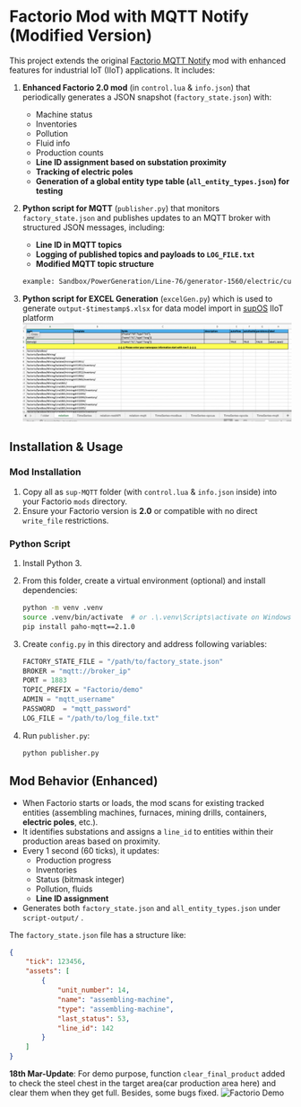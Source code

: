 # Factorio Mod with MQTT Notify (Modified Version)

This project extends the original [Factorio MQTT Notify](https://github.com/intellicintegration/Factorio-MQTT-Notify) mod with enhanced features for industrial IoT (IIoT) applications. It includes:

1.  **Enhanced Factorio 2.0 mod** (in `control.lua` & `info.json`) that periodically generates a JSON snapshot (`factory_state.json`) with:
    * Machine status
    * Inventories
    * Pollution
    * Fluid info
    * Production counts
    * **Line ID assignment based on substation proximity**
    * **Tracking of electric poles**
    * **Generation of a global entity type table (`all_entity_types.json`) for testing**

2.  **Python script for MQTT** (`publisher.py`) that monitors `factory_state.json` and publishes updates to an MQTT broker with structured JSON messages, including:
    * **Line ID in MQTT topics**
    * **Logging of published topics and payloads to `LOG_FILE.txt`**
    * **Modified MQTT topic structure**

    ```txt
    example: Sandbox/PowerGeneration/Line-76/generator-1560/electric/current_energy
    ```
3.  **Python script for EXCEL Generation** (`excelGen.py`) which is used to generate `output-$timestamp$.xlsx` for data model import in [supOS](https://supos-proveit.supos.app) IIoT platform
    ![Excel Demo](figure/excel_demo.png)

## Installation & Usage

### Mod Installation

1.  Copy all as `sup-MQTT` folder (with `control.lua` & `info.json` inside) into your Factorio `mods` directory.
2.  Ensure your Factorio version is **2.0** or compatible with no direct `write_file` restrictions.

### Python Script

1.  Install Python 3.
2.  From this folder, create a virtual environment (optional) and install dependencies:

    ```bash
    python -m venv .venv
    source .venv/bin/activate  # or .\.venv\Scripts\activate on Windows
    pip install paho-mqtt==2.1.0
    ```
3. Create `config.py` in this directory and address following variables:
    ```python
    FACTORY_STATE_FILE = "/path/to/factory_state.json"                
    BROKER = "mqtt://broker_ip"                                       
    PORT = 1883                                                       
    TOPIC_PREFIX = "Factorio/demo"                               
    ADMIN = "mqtt_username"                                                   
    PASSWORD  = "mqtt_password"                                       
    LOG_FILE = "/path/to/log_file.txt"  
    ```
4.  Run `publisher.py`:

    ```bash
    python publisher.py
    ```

## Mod Behavior (Enhanced)

* When Factorio starts or loads, the mod scans for existing tracked entities (assembling machines, furnaces, mining drills, containers, **electric poles**, etc.).
* It identifies substations and assigns a `line_id` to entities within their production areas based on proximity.
* Every 1 second (60 ticks), it updates:
    * Production progress
    * Inventories
    * Status (bitmask integer)
    * Pollution, fluids
    * **Line ID assignment**
* Generates both `factory_state.json` and `all_entity_types.json` under `script-output/` .

The `factory_state.json` file has a structure like:

```json
{
    "tick": 123456,
    "assets": [
        {
            "unit_number": 14,
            "name": "assembling-machine",
            "type": "assembling-machine",
            "last_status": 53,
            "line_id": 142
        }
    ]
}
```
**18th Mar-Update**: For demo purpose, function `clear_final_product` added to check the steel chest in the target area(car production area here) and clear them when they get full. Besides, some bugs fixed.
![Factorio Demo](figure/factorio_demo.png)